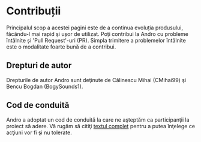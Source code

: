 # Contribuții

Principalul scop a acestei pagini este de a continua evoluția produsului, făcându-l mai rapid și ușor de utilizat. Poți contribui la Andro cu probleme întâlnite și 'Pull Request'-uri (PR). Simpla trimitere a problemelor întâlnite este o modalitate foarte bună de a contribui.

## Drepturi de autor

Drepturile de autor Andro sunt deţinute de Călinescu Mihai (CMihai99) şi Bencu Bogdan (BogySounds1).

## Cod de conduită

Andro a adoptat un cod de conduită la care ne aşteptăm ca participanţii la proiect să adere. Vă rugăm să citiţi [textul complet](CODE_OF_CONDUCT.md) pentru a putea înţelege ce acţiuni vor fi şi nu tolerate.